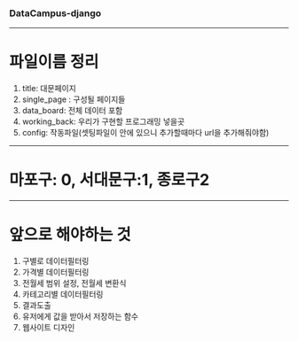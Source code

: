 ### DataCampus-django
---
# 파일이름 정리 

1. title: 대문페이지
2. single_page : 구성될 페이지들
3. data_board: 전체 데이터 포함
4. working_back: 우리가 구현할 프로그래밍 넣을곳
5. config: 작동파일(셋팅파일이 안에 있으니 추가할때마다 url을 추가해줘야함)

---
# 마포구: 0, 서대문구:1, 종로구2
---
# 앞으로 해야하는 것
1. 구별로 데이터필터링
2. 가격별 데이터필터링
3. 전월세 범위 설정, 전월세 변환식
4. 카테고리별 데이터필터링
5. 결과도출
6. 유저에게 값을 받아서 저장하는 함수
7. 웹사이트 디자인
